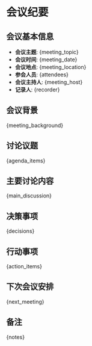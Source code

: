 # 会议纪要

## 会议基本信息
- **会议主题**: {meeting_topic}
- **会议时间**: {meeting_date}
- **会议地点**: {meeting_location}
- **参会人员**: {attendees}
- **会议主持人**: {meeting_host}
- **记录人**: {recorder}

## 会议背景
{meeting_background}

## 讨论议题
{agenda_items}

## 主要讨论内容
{main_discussion}

## 决策事项
{decisions}

## 行动事项
{action_items}

## 下次会议安排
{next_meeting}

## 备注
{notes}
